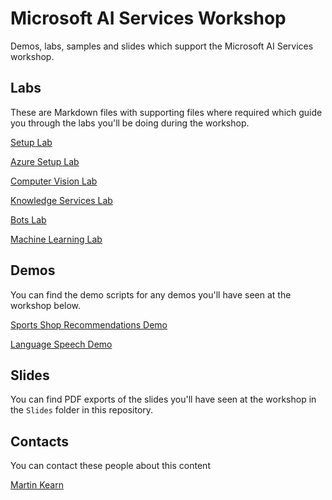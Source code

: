 # Microsoft AI Services Workshop
Demos, labs, samples and slides which support the Microsoft AI Services workshop.

## Labs
These are Markdown files with supporting files where required which guide you through the labs you'll be doing during the workshop.

[Setup Lab](https://github.com/martinkearn/AI-Services-Workshop/blob/master/Setup/Setup-Lab.md)

[Azure Setup Lab](https://github.com/martinkearn/AI-Services-Workshop/blob/master/Setup/Azure-Lab.md)

[Computer Vision Lab](https://github.com/martinkearn/AI-Services-Workshop/blob/master/ComputerVision/ComputerVision-Lab.md)

[Knowledge Services Lab](https://github.com/martinkearn/AI-Services-Workshop/blob/master/Knowledge/Knowledge-Lab.md)

[Bots Lab](https://github.com/martinkearn/AI-Services-Workshop/blob/master/Bots/Bots-Lab.md)

[Machine Learning Lab](https://github.com/martinkearn/AI-Services-Workshop/blob/master/MachineLearning/MachineLearning-Lab.md)

## Demos
You can find the demo scripts for any demos you'll have seen at the workshop below.

[Sports Shop Recommendations Demo](https://github.com/martinkearn/AI-Services-Workshop/blob/master/Knowledge/SportsShop-Demo.md)

[Language Speech Demo](https://github.com/martinkearn/AI-Services-Workshop/blob/master/LanguageSpeech/LanguageSpeech-Demo.md)

## Slides
You can find PDF exports of the slides you'll have seen at the workshop in the `Slides` folder in this repository.

## Contacts
You can contact these people about this content

[Martin Kearn](https://martink.me)